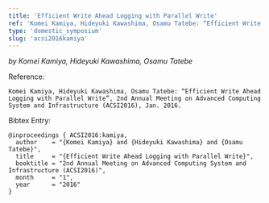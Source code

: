 ```yaml
---
title: 'Efficient Write Ahead Logging with Parallel Write'
ref: 'Komei Kamiya, Hideyuki Kawashima, Osamu Tatebe: “Efficient Write Ahead Logging with Parallel Write”, 2nd Annual Meeting on Advanced Computing System and Infrastructure (ACSI2016), Jan. 2016.'
type: 'domestic_symposium'
slug: 'acsi2016kamiya'
---
```


*by Komei Kamiya, Hideyuki Kawashima, Osamu Tatebe*

Reference:
```
Komei Kamiya, Hideyuki Kawashima, Osamu Tatebe: “Efficient Write Ahead Logging with Parallel Write”, 2nd Annual Meeting on Advanced Computing System and Infrastructure (ACSI2016), Jan. 2016.
```

Bibtex Entry:
```
@inproceedings { ACSI2016:kamiya,
  author    = "{Komei Kamiya} and {Hideyuki Kawashima} and {Osamu Tatebe}",
  title     = "{Efficient Write Ahead Logging with Parallel Write}",
  booktitle = "2nd Annual Meeting on Advanced Computing System and Infrastructure (ACSI2016)",
  month     = "1",
  year      = "2016"
}
```
